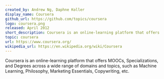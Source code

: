 ```yaml
---
created_by: Andrew Ng, Daphne Koller
display_name: Coursera
github_url: https://github.com/topics/coursera
logo: coursera.png
released: April 2012
short_description: Coursera is an online-learning platform that offers massive open online courses (MOOCs), Specializations, and Degrees
topic: coursera
url: https://www.coursera.org/
wikipedia_url: https://en.wikipedia.org/wiki/Coursera
---
```

Coursera is an online-learning platform that offers MOOCs, Specializations, and Degrees across a wide range of domains and topics, such as 
Machine Learning, Philosophy, Marketing Essentials, Copywriting, etc.
